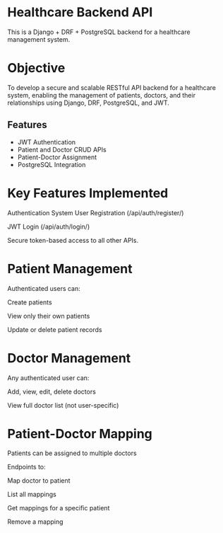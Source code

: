 # Healthcare Backend API

This is a Django + DRF + PostgreSQL backend for a healthcare management system.

# Objective

To develop a secure and scalable RESTful API backend for a healthcare system, enabling the management of patients, doctors, and their relationships using Django, DRF, PostgreSQL, and JWT.

## Features
- JWT Authentication
- Patient and Doctor CRUD APIs
- Patient-Doctor Assignment
- PostgreSQL Integration

# Key Features Implemented
Authentication System
User Registration (/api/auth/register/)

JWT Login (/api/auth/login/)

Secure token-based access to all other APIs.

# Patient Management
Authenticated users can:

Create patients

View only their own patients

Update or delete patient records
# Doctor Management
Any authenticated user can:

Add, view, edit, delete doctors

View full doctor list (not user-specific)

# Patient-Doctor Mapping
Patients can be assigned to multiple doctors

Endpoints to:

Map doctor to patient

List all mappings

Get mappings for a specific patient

Remove a mapping
